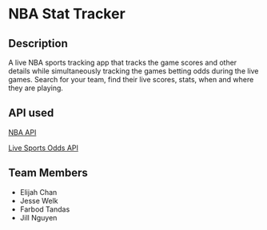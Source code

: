 # NBA Stat Tracker

## Description

A live NBA sports tracking app that tracks the game scores and other details while simultaneously tracking the games betting odds during the live games. Search for your team, find their live scores, stats, when and where they are playing.

## API used
[NBA API](https://rapidapi.com/api-sports/api/api-nba/)

[Live Sports Odds API](https://rapidapi.com/theoddsapi/api/live-sports-odds/)

## Team Members
- Elijah Chan
- Jesse Welk
- Farbod Tandas
- Jill Nguyen